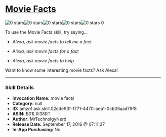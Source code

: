 # [Movie Facts](http://alexa.amazon.com/#skills/amzn1.ask.skill.02cde93f-f771-4470-aea1-0cb06aad79f8)
![0 stars](../../images/ic_star_border_black_18dp_1x.png)![0 stars](../../images/ic_star_border_black_18dp_1x.png)![0 stars](../../images/ic_star_border_black_18dp_1x.png)![0 stars](../../images/ic_star_border_black_18dp_1x.png)![0 stars](../../images/ic_star_border_black_18dp_1x.png) 0

To use the Movie Facts skill, try saying...

* *Alexa, ask movie facts to tell me a fact*

* *Alexa, ask movie facts for a fact*

* *Alexa, ask movie facts to help*

Want to know some interesting movie facts? Ask Alexa!

***

### Skill Details

* **Invocation Name:** movie facts
* **Category:** null
* **ID:** amzn1.ask.skill.02cde93f-f771-4470-aea1-0cb06aad79f8
* **ASIN:** B01LXI38RT
* **Author:** MrTechnolgyNerd
* **Release Date:** September 17, 2016 @ 07:11:27
* **In-App Purchasing:** No
